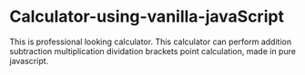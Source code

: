 # Calculator-using-vanilla-javaScript
This is professional looking calculator. This calculator can perform addition subtraction multiplication dividation brackets point calculation, made in pure javascript. 

